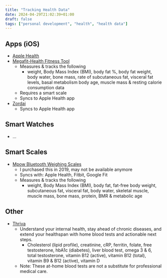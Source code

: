 ```yaml
---
title: "Tracking Health Data"
date: 2024-04-29T21:02:39+01:00
draft: false
tags: ["personal development", "health", "health data"]
---
```


## Apps (iOS)
- [Apple Health](https://apps.apple.com/us/app/apple-health/id1242545199)
- [Megafit-Health Fitness Tool](https://apps.apple.com/us/app/megafit-health-fitness-tool/id1397720108)
  - Measures & tracks the following
    - weight, Body Mass Index (BMI), body fat %, body fat weight, body water, bone mass, rate of subcutaneous fat, visceral fat levels, basal metabolism body age, muscle mass & resting calorie consumption data
  - Requires a smart scale
  - Syncs to Apple Health app
- [Zordai](https://apps.apple.com/us/app/zordai/id1635093895)
  - Syncs to Apple Health app

## Smart Watches
- ...

## Smart Scales
- [Mpow Bluetooth Weighing Scales](https://www.desertcart.com.om/products/150036835-smart-scales-mpow-bluetooth-weighing-scales-body-fat-scales-digital-bmi-bathroom-scales-precision-body-composition-analyzer-for-13-physical-body-data-weight-bmi-muscle-etc-by-app-for-fitness-tracking)
  - I purchased this in 2019, may not be available anymore
  - Syncs with: Apple Health, Fitbit, Google Fit
  - Measures & tracks the following
    - weight, Body Mass Index (BMI), body fat, fat-free body weight, subcutaneous fat, visceral fat, body water, skeletal muscle, muscle mass, bone mass, protein, BMR & metabolic age

## Other
- [Thriva](https://thriva.co/) 
  - Understand your internal health, stay ahead of chronic diseases, and extend your healthspan with home blood tests and actionable next steps.
    - Cholesterol (lipid profile), creatinine, cRP, ferritin, folate, free testosterone, hbA1c (diabetes), liver blood test, omega 3 & 6, total testosterone, vitamin B12 (active), vitamin B12 (total), vitamin B9 & B12 (active), vitamin D
  - Note: These at-home blood tests are not a substitute for professional medical care.

